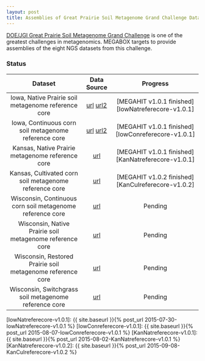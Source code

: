 ```yaml
---
layout: post
title: Assemblies of Great Prairie Soil Metagenome Grand Challenge Datasets
---
```


[DOE/JGI Great Prairie Soil Metagenome Grand Challenge](http://genome.jgi.doe.gov/GrePraGChallenge_2/GrePraGChallenge_2.info.html) is one of the greatest challenges in metagenomics. MEGABOX targets to provide assemblies of the eight NGS datasets from this challenge.

### Status

| Dataset | Data Source | Progress |
|:---:|:---:|:---:|
| Iowa, Native Prairie soil metagenome reference core | [url](http://genome.jgi.doe.gov/pages/projectStatus.jsf?db=IowNatreferecore) [url2](http://metagenomics.anl.gov/linkin.cgi?project=6377) | [MEGAHIT v1.0.1 finished][IowNatreferecore-v1.0.1] |
| Iowa, Continuous corn soil metagenome reference core | [url](http://genome.jgi.doe.gov/pages/projectStatus.jsf?db=Grami_3300000033) [url2](http://metagenomics.anl.gov/linkin.cgi?project=6368) | [MEGAHIT v1.0.1 finished][IowConreferecore-v1.0.1] |
| Kansas, Native Prairie metagenome reference core | [url](http://genome.jgi.doe.gov/pages/projectStatus.jsf?db=KanNatreferecore) | [MEGAHIT v1.0.1 finished][KanNatreferecore-v1.0.1] |
| Kansas, Cultivated corn soil metagenome reference core | [url](http://genome.jgi.doe.gov/pages/projectStatus.jsf?db=KanCulreferecore) | [MEGAHIT v1.0.2 finished][KanCulreferecore-v1.0.2] |
| Wisconsin, Continuous corn soil metagenome reference core | [url](http://genome.jgi.doe.gov/pages/projectStatus.jsf?db=WisConreferecore) | Pending |
| Wisconsin, Native Prairie soil metagenome reference core | [url](http://genome.jgi.doe.gov/pages/projectStatus.jsf?db=WisNatreferecore) | Pending |
| Wisconsin, Restored Prairie soil metagenome reference core | [url](http://genome.jgi.doe.gov/pages/projectStatus.jsf?db=WisResreferecore) | Pending |
| Wisconsin, Switchgrass soil metagenome reference core | [url](http://genome.jgi.doe.gov/pages/projectStatus.jsf?db=WisSwireferecore) | Pending |

[IowNatreferecore-v1.0.1]: {{ site.baseurl }}{% post_url 2015-07-30-IowNatreferecore-v1.0.1 %}
[IowConreferecore-v1.0.1]: {{ site.baseurl }}{% post_url 2015-08-07-IowConreferecore-v1.0.1 %}
[KanNatreferecore-v1.0.1]: {{ site.baseurl }}{% post_url 2015-08-02-KanNatreferecore-v1.0.1 %}
[KanNatreferecore-v1.0.2]: {{ site.baseurl }}{% post_url 2015-09-08-KanCulreferecore-v1.0.2 %}